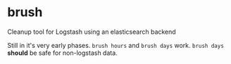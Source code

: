 brush
=====

Cleanup tool for Logstash using an elasticsearch backend

Still in it's very early phases.
`brush hours` and `brush days` work. `brush days` **should** be safe for non-logstash data.
